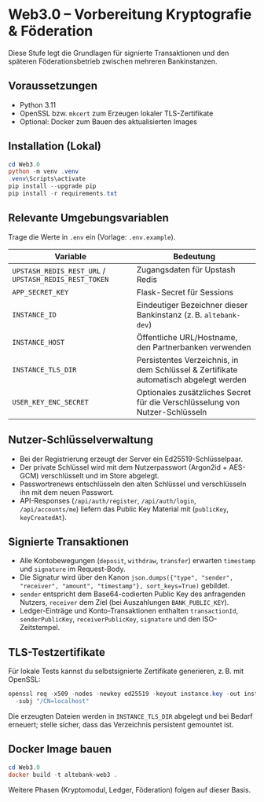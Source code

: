 # Web3.0 – Vorbereitung Kryptografie & Föderation

Diese Stufe legt die Grundlagen für signierte Transaktionen und den späteren Föderationsbetrieb zwischen mehreren Bankinstanzen.

## Voraussetzungen

- Python 3.11
- OpenSSL bzw. `mkcert` zum Erzeugen lokaler TLS-Zertifikate
- Optional: Docker zum Bauen des aktualisierten Images

## Installation (Lokal)

```powershell
cd Web3.0
python -m venv .venv
.venv\Scripts\activate
pip install --upgrade pip
pip install -r requirements.txt
```

## Relevante Umgebungsvariablen

Trage die Werte in `.env` ein (Vorlage: `.env.example`).

| Variable | Bedeutung |
| --- | --- |
| `UPSTASH_REDIS_REST_URL` / `UPSTASH_REDIS_REST_TOKEN` | Zugangsdaten für Upstash Redis |
| `APP_SECRET_KEY` | Flask-Secret für Sessions |
| `INSTANCE_ID` | Eindeutiger Bezeichner dieser Bankinstanz (z. B. `altebank-dev`) |
| `INSTANCE_HOST` | Öffentliche URL/Hostname, den Partnerbanken verwenden |
| `INSTANCE_TLS_DIR` | Persistentes Verzeichnis, in dem Schlüssel & Zertifikate automatisch abgelegt werden |
| `USER_KEY_ENC_SECRET` | Optionales zusätzliches Secret für die Verschlüsselung von Nutzer-Schlüsseln |

## Nutzer-Schlüsselverwaltung

- Bei der Registrierung erzeugt der Server ein Ed25519-Schlüsselpaar.
- Der private Schlüssel wird mit dem Nutzerpasswort (Argon2id + AES-GCM) verschlüsselt und im Store abgelegt.
- Passwortrenews entschlüsseln den alten Schlüssel und verschlüsseln ihn mit dem neuen Passwort.
- API-Responses (`/api/auth/register`, `/api/auth/login`, `/api/accounts/me`) liefern das Public Key Material mit (`publicKey`, `keyCreatedAt`).

## Signierte Transaktionen

- Alle Kontobewegungen (`deposit`, `withdraw`, `transfer`) erwarten `timestamp` und `signature` im Request-Body.
- Die Signatur wird über den Kanon `json.dumps({"type", "sender", "receiver", "amount", "timestamp"}, sort_keys=True)` gebildet.
- `sender` entspricht dem Base64-codierten Public Key des anfragenden Nutzers, `receiver` dem Ziel (bei Auszahlungen `BANK_PUBLIC_KEY`).
- Ledger-Einträge und Konto-Transaktionen enthalten `transactionId`, `senderPublicKey`, `receiverPublicKey`, `signature` und den ISO-Zeitstempel.

## TLS-Testzertifikate

Für lokale Tests kannst du selbstsignierte Zertifikate generieren, z. B. mit OpenSSL:

```powershell
openssl req -x509 -nodes -newkey ed25519 -keyout instance.key -out instance.crt -days 365 \
  -subj "/CN=localhost"
```

Die erzeugten Dateien werden in `INSTANCE_TLS_DIR` abgelegt und bei Bedarf erneuert; stelle sicher, dass das Verzeichnis persistent gemountet ist.

## Docker Image bauen

```powershell
cd Web3.0
docker build -t altebank-web3 .
```

Weitere Phasen (Kryptomodul, Ledger, Föderation) folgen auf dieser Basis.
